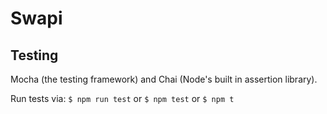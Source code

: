 # Swapi

## Testing

Mocha (the testing framework) and Chai (Node's built in assertion library).

Run tests via: `$ npm run test` or `$ npm test` or `$ npm t`

